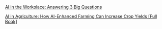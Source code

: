 
[AI in the Workplace: Answering 3 Big Questions](https://www.gallup.com/workplace/651203/workplace-answering-big-questions.aspx)

[AI in Agriculture: How AI-Enhanced Farming Can Increase Crop Yields [Full Book]](https://www.freecodecamp.org/news/ai-in-agriculture-book/)
